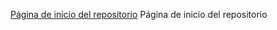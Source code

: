 [Página de inicio del repositorio](https://github.com/tu-usuario/tu-repositorio)
Página de inicio del repositorio
